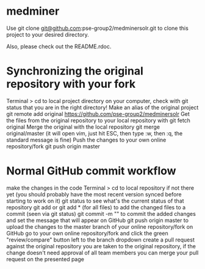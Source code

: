 medminer
========

Use git clone git@github.com:pse-group2/medminersolr.git to clone this project to your desired directory.

Also, please check out the README.rdoc.

Synchronizing the original repository with your fork
==========

Terminal > cd to local project directory on your computer, check with git status that you are in the right directory!
Make an alias of the original project git remote add original https://github.com/pse-group2/medminersolr
Get the files from the original repository to your local repository with git fetch original
Merge the original with the local repository git merge original/master (it will open vim, just hit ESC, then type :w, then :q, the standard message is fine)
Push the changes to your own online repository/fork git push origin master

Normal GitHub commit workflow
==========

make the changes in the code
Terminal > cd to local repository if not there yet (you should probably have the most recent version synced before starting to work on it)
git status to see what's the current status of that repository
git add <file> or git add * (for all files) to add the changed files to a commit (seen via git status)
git commit -m "<commit message>" to commit the added changes and set the message that will appear on GitHub
git push origin master to upload the changes to the master branch of your online repository/fork on GitHub
go to your own online repository/fork and click the green "review/compare" button left to the branch dropdown
create a pull request against the original repository
you are taken to the original repository, if the change doesn't need approval of all team members you can merge your pull request on the presented page